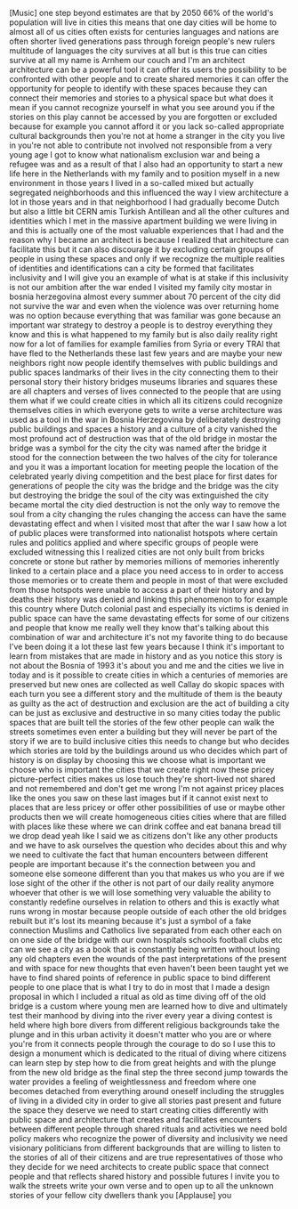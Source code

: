 
[Music]
one step beyond estimates are that by
2050 66% of the world&#39;s population will
live in cities this means that one day
cities will be home to almost all of us
cities often exists for centuries
languages and nations are often shorter
lived generations pass through foreign
people&#39;s new rulers multitude of
languages the city survives at all but
is this true can cities survive at all
my name is Arnhem our couch and I&#39;m an
architect architecture can be a powerful
tool it can offer its users the
possibility to be confronted with other
people and to create shared memories it
can offer the opportunity for people to
identify with these spaces because they
can connect their memories and stories
to a physical space but what does it
mean if you cannot recognize yourself in
what you see around you if the stories
on this play cannot be accessed by you
are forgotten or excluded because for
example you cannot afford it or you lack
so-called appropriate cultural
backgrounds then you&#39;re not at home a
stranger in the city you live in you&#39;re
not able to contribute not involved not
responsible from a very young age I got
to know what nationalism exclusion war
and being a refugee was and as a result
of that I also had an opportunity to
start a new life here in the Netherlands
with my family and to position myself in
a new environment in those years I lived
in a so-called mixed but actually
segregated neighborhoods and this
influenced the way I view architecture a
lot in those years and in that
neighborhood I had gradually become
Dutch but also a little bit CERN amis
Turkish Antillean and all the other
cultures and
identities which I met in the massive
apartment building we were living in and
this is actually one of the most
valuable experiences that I had and the
reason why I became an architect is
because I realized that architecture can
facilitate this but it can also
discourage it by excluding certain
groups of people in using these spaces
and only if we recognize the multiple
realities of identities and
identifications can a city be formed
that facilitates inclusivity and I will
give you an example of what is at stake
if this inclusivity is not our ambition
after the war ended I visited my family
city mostar in bosnia herzegovina almost
every summer about 70 percent of the
city did not survive the war and even
when the violence was over returning
home was no option because everything
that was familiar was gone because an
important war strategy to destroy a
people is to destroy everything they
know and this is what happened to my
family but is also daily reality right
now for a lot of families for example
families from Syria or every TRAI that
have fled to the Netherlands these last
few years and are maybe your new
neighbors right now people identify
themselves with public buildings and
public spaces landmarks of their lives
in the city connecting them to their
personal story their history bridges
museums libraries and squares these are
all chapters and verses of lives
connected to the people that are using
them what if we could create cities in
which all its citizens could recognize
themselves cities in which everyone gets
to write a verse architecture was used
as a tool in the war in Bosnia
Herzegovina by deliberately destroying
public buildings and spaces a history
and a culture of a city vanished the
most profound act of destruction was
that of the old bridge in mostar the
bridge was a symbol for the city the
city was named after the bridge it stood
for the connection between the two
halves of the city for tolerance and you
it was a important location for meeting
people the location of the celebrated
yearly diving competition and the best
place for first dates for generations of
people the city was the bridge and the
bridge was the city but destroying the
bridge the soul of the city was
extinguished the city became mortal the
city died destruction is not the only
way to remove the soul from a city
changing the rules changing the access
can have the same devastating effect and
when I visited most that after the war I
saw how a lot of public places were
transformed into nationalist hotspots
where certain rules and politics applied
and where specific groups of people were
excluded witnessing this I realized
cities are not only built from bricks
concrete or stone but rather by memories
millions of memories inherently linked
to a certain place and a place you need
access to in order to access those
memories or to create them and people in
most of that were excluded from those
hotspots were unable to access a part of
their history and by deaths their
history was denied and linking this
phenomenon to for example this country
where Dutch colonial past and especially
its victims is denied in public space
can have the same devastating effects
for some of our citizens and people that
know me really well they know that&#39;s
talking about this combination of war
and architecture it&#39;s not my favorite
thing to do because I&#39;ve been doing it a
lot these last few years because I think
it&#39;s important to learn from mistakes
that are made in history and as you
notice this story is not about the
Bosnia of 1993 it&#39;s about you and me and
the cities we live in today and is it
possible to create cities in which a
centuries of memories are preserved but
new ones are collected as well Callay do
skopic spaces with each turn you see a
different story and the multitude of
them is the beauty as guilty as the act
of destruction and exclusion are the act
of building a city can be just as
exclusive and destructive in so many
cities today
the public spaces that are built tell
the stories of the few other people can
walk the streets sometimes even enter a
building but they will never be part of
the story if we are to build inclusive
cities this needs to change but who
decides which stories are told by the
buildings around us who decides which
part of history is on display by
choosing this we choose what is
important we choose who is important the
cities that we create right now these
pricey picture-perfect cities makes us
lose touch they&#39;re short-lived not
shared and not remembered and don&#39;t get
me wrong I&#39;m not against pricey places
like the ones you saw on these last
images but if it cannot exist next to
places that are less pricey or offer
other possibilities of use or maybe
other products then we will create
homogeneous cities cities where that are
filled with places like these where we
can drink coffee and eat banana bread
till we drop dead yeah like I said we as
citizens don&#39;t like any other products
and we have to ask ourselves the
question who decides about this and why
we need to cultivate the fact that human
encounters between different people are
important because it&#39;s the connection
between you and someone else someone
different than you that makes us who you
are if we lose sight of the other if the
other is not part of our daily reality
anymore whoever that other is we will
lose something very valuable the ability
to constantly redefine ourselves in
relation to others and this is exactly
what runs wrong in mostar because people
outside of each other the old bridges
rebuilt but it&#39;s lost its meaning
because it&#39;s just a symbol of a fake
connection Muslims and Catholics live
separated from each other each on on one
side of the bridge with our own
hospitals schools football clubs etc can
we see a city as a book that is
constantly being written without losing
any old chapters even the wounds of the
past interpretations of the present and
with space for new thoughts that even
haven&#39;t been been taught yet
we have to find shared points of
reference in public space to bind
different people to one place that is
what I try to do in most that I made a
design proposal in which I included a
ritual as old as time diving off of the
old bridge is a custom where young men
are learned how to dive and ultimately
test their manhood by diving into the
river every year a diving contest is
held where high bore divers from
different religious backgrounds take the
plunge and in this urban activity it
doesn&#39;t matter who you are or where
you&#39;re from it connects people through
the courage to do so I use this to
design a monument which is dedicated to
the ritual of diving where citizens can
learn step by step how to die from great
heights and with the plunge from the new
old bridge as the final step the three
second jump towards the water provides a
feeling of weightlessness and freedom
where one becomes detached from
everything around oneself including the
struggles of living in a divided city in
order to give all stories past present
and future the space they deserve we
need to start creating cities
differently with public space and
architecture that creates and
facilitates encounters between different
people through shared rituals and
activities we need bold policy makers
who recognize the power of diversity and
inclusivity we need visionary
politicians from different backgrounds
that are willing to listen to the
stories of all of their citizens and are
true representatives of those who they
decide for we need architects to create
public space that connect people and
that reflects shared history and
possible futures I invite you to walk
the streets write your own verse and to
open up to all the unknown stories of
your fellow city dwellers thank you
[Applause]
you
